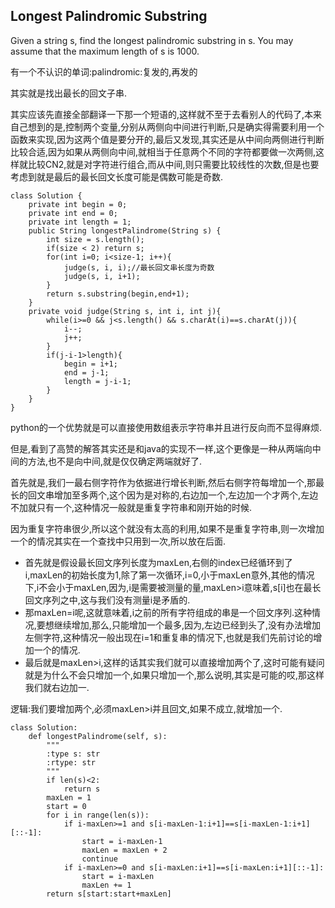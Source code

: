## Longest Palindromic Substring

Given a string s, find the longest palindromic substring in s. You may assume that the maximum length of s is 1000.

有一个不认识的单词:palindromic:复发的,再发的

其实就是找出最长的回文子串.

其实应该先直接全部翻译一下那一个短语的,这样就不至于去看别人的代码了,本来自己想到的是,控制两个变量,分别从两侧向中间进行判断,只是确实得需要利用一个函数来实现,因为这两个值是要分开的,最后又发现,其实还是从中间向两侧进行判断比较合适,因为如果从两侧向中间,就相当于任意两个不同的字符都要做一次两侧,这样就比较CN2,就是对字符进行组合,而从中间,则只需要比较线性的次数,但是也要考虑到就是最后的最长回文长度可能是偶数可能是奇数.

	class Solution {
	    private int begin = 0;
	    private int end = 0;
	    private int length = 1;
	    public String longestPalindrome(String s) {
	        int size = s.length();
	        if(size < 2) return s;
	        for(int i=0; i<size-1; i++){
	            judge(s, i, i);//最长回文串长度为奇数
	            judge(s, i, i+1);
	        }
	        return s.substring(begin,end+1);
	    }
	    private void judge(String s, int i, int j){
	        while(i>=0 && j<s.length() && s.charAt(i)==s.charAt(j)){
	            i--;
	            j++;
	        }
	        if(j-i-1>length){
	            begin = i+1;
	            end = j-1;
	            length = j-i-1;
	        }
		}
	}

python的一个优势就是可以直接使用数组表示字符串并且进行反向而不显得麻烦.

但是,看到了高赞的解答其实还是和java的实现不一样,这个更像是一种从两端向中间的方法,也不是向中间,就是仅仅确定两端就好了.

首先就是,我们一最右侧字符作为依据进行增长判断,然后右侧字符每增加一个,那最长的回文串增加至多两个,这个因为是对称的,右边加一个,左边加一个才两个,左边不加就只有一个,这种情况一般就是重复字符串和刚开始的时候.

因为重复字符串很少,所以这个就没有太高的利用,如果不是重复字符串,则一次增加一个的情况其实在一个查找中只用到一次,所以放在后面.

- 首先就是假设最长回文序列长度为maxLen,右侧的index已经循环到了i,maxLen的初始长度为1,除了第一次循环,i=0,小于maxLen意外,其他的情况下,i不会小于maxLen,因为,i是需要被测量的量,maxLen>i意味着,s[i]也在最长回文序列之中,这与我们没有测量i是矛盾的.
- 那maxLen=i呢,这就意味着,i之前的所有字符组成的串是一个回文序列.这种情况,要想继续增加,那么,只能增加一个最多,因为,左边已经到头了,没有办法增加左侧字符,这种情况一般出现在i=1和重复串的情况下,也就是我们先前讨论的增加一个的情况.
- 最后就是maxLen>i,这样的话其实我们就可以直接增加两个了,这时可能有疑问就是为什么不会只增加一个,如果只增加一个,那么说明,其实是可能的哎,那这样我们就右边加一.

逻辑:我们要增加两个,必须maxLen>i并且回文,如果不成立,就增加一个.

	class Solution:
		def longestPalindrome(self, s):
			"""
			:type s: str
			:rtype: str
			"""
			if len(s)<2:
				return s
			maxLen = 1
			start = 0
			for i in range(len(s)):
				if i-maxLen>=1 and s[i-maxLen-1:i+1]==s[i-maxLen-1:i+1][::-1]:
					start = i-maxLen-1
					maxLen = maxLen + 2
					continue
				if i-maxLen>=0 and s[i-maxLen:i+1]==s[i-maxLen:i+1][::-1]:
					start = i-maxLen
					maxLen += 1
			return s[start:start+maxLen]